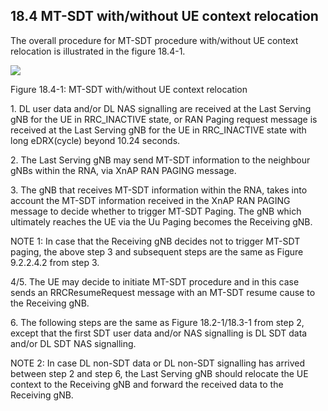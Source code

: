 ## 18.4 MT-SDT with/without UE context relocation

The overall procedure for MT-SDT procedure with/without UE context
relocation is illustrated in the figure 18.4-1.

![](media/image112.emf)

Figure 18.4-1: MT-SDT with/without UE context relocation

1\. DL user data and/or DL NAS signalling are received at the Last
Serving gNB for the UE in RRC_INACTIVE state, or RAN Paging request
message is received at the Last Serving gNB for the UE in RRC_INACTIVE
state with long eDRX(cycle) beyond 10.24 seconds.

2\. The Last Serving gNB may send MT-SDT information to the neighbour
gNBs within the RNA, via XnAP RAN PAGING message.

3\. The gNB that receives MT-SDT information within the RNA, takes into
account the MT-SDT information received in the XnAP RAN PAGING message
to decide whether to trigger MT-SDT Paging. The gNB which ultimately
reaches the UE via the Uu Paging becomes the Receiving gNB.

NOTE 1: In case that the Receiving gNB decides not to trigger MT-SDT
paging, the above step 3 and subsequent steps are the same as Figure
9.2.2.4.2 from step 3.

4/5. The UE may decide to initiate MT-SDT procedure and in this case
sends an RRCResumeRequest message with an MT-SDT resume cause to the
Receiving gNB.

6\. The following steps are the same as Figure 18.2-1/18.3-1 from step
2, except that the first SDT user data and/or NAS signalling is DL SDT
data and/or DL SDT NAS signalling.

NOTE 2: In case DL non-SDT data or DL non-SDT signalling has arrived
between step 2 and step 6, the Last Serving gNB should relocate the UE
context to the Receiving gNB and forward the received data to the
Receiving gNB.